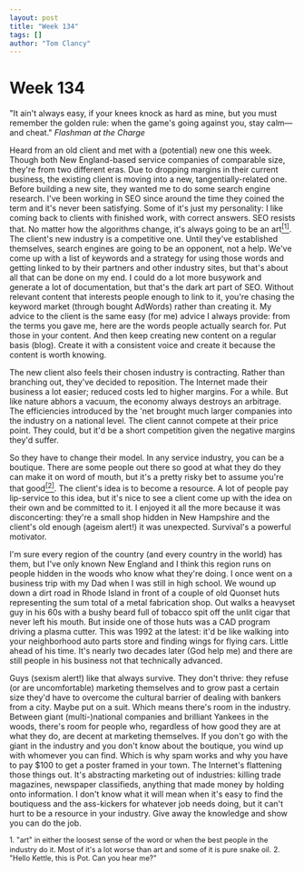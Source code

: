 ```yaml
---
layout: post
title: "Week 134"
tags: []
author: "Tom Clancy"
---
```


# Week 134

"It ain't always easy, if your knees knock as hard as mine, but you must remember the golden rule: when the game's going against you, stay calm&mdash; and cheat."
<em>Flashman at the Charge</em>

Heard from an old client and met with a (potential) new one this week. Though both New England-based service companies of comparable size, they're from two different eras. Due to dropping margins in their current business, the existing client is moving into a new, tangentially-related one. Before building a new site, they wanted me to do some search engine research. I've been working in SEO since around the time they coined the term and it's never been satisfying. Some of it's just my personality: I like coming back to clients with finished work, with correct answers. SEO resists that. No matter how the algorithms change, it's always going to be an art<a href="#foot1"><sup>[1]</sup></a>. The client's new industry is a competitive one. Until they've established themselves, search engines are going to be an opponent, not a help. We've come up with a list of keywords and a strategy for using those words and getting linked to by their partners and other industry sites, but that's about all that can be done on my end. I could do a lot more busywork and generate a lot of documentation, but that's the dark art part of SEO. Without relevant content that interests people enough to link to it, you're chasing the keyword market (through bought AdWords) rather than creating it. My advice to the client is the same easy (for me) advice I always provide: from the terms you gave me, here are the words people actually search for. Put those in your content. And then keep creating new content on a regular basis (blog). Create it with a consistent voice and create it because the content is worth knowing.

The new client also feels their chosen industry is contracting. Rather than branching out, they've decided to reposition. The Internet made their business a lot easier; reduced costs led to higher margins. For a while. But like nature abhors a vacuum, the economy always destroys an arbitrage. The efficiencies introduced by the 'net brought much larger companies into the industry on a national level. The client cannot compete at their price point. They could, but it'd be a short competition given the negative margins they'd suffer.

So they have to change their model. In any service industry, you can be a boutique. There are some people out there so good at what they do they can make it on word of mouth, but it's a pretty risky bet to assume you're that good<a href="#foot2"><sup>[2]</sup></a>. The client's idea is to become a resource. A lot of people pay lip-service to this idea, but it's nice to see a client come up with the idea on their own and be committed to it. I enjoyed it all the more because it was disconcerting: they're a small shop hidden in New Hampshire and the client's old enough (ageism alert!) it was unexpected. Survival's a powerful motivator.

I'm sure every region of the country (and every country in the world) has them, but I've only known New England and I think this region runs on people hidden in the woods who know what they're doing. I once went on a business trip with my Dad when I was still in high school. We wound up down a dirt road in Rhode Island in front of a couple of old Quonset huts representing the sum total of a metal fabrication shop. Out walks a heavyset guy in his 60s with a bushy beard full of tobacco spit off the unlit cigar that never left his mouth. But inside one of those huts was a CAD program driving a plasma cutter. This was 1992 at the latest: it'd be like walking into your neighborhood auto parts store and finding wings for flying cars. Little ahead of his time. It's nearly two decades later (God help me) and there are still people in his business not that technically advanced.

Guys (sexism alert!) like that always survive. They don't thrive: they refuse (or are uncomfortable) marketing themselves and to grow past a certain size they'd have to overcome the cultural barrier of dealing with bankers from a city. Maybe put on a suit. Which means there's room in the industry. Between giant (multi-)national companies and brilliant Yankees in the woods, there's room for people who, regardless of how good they are at what they do, are decent at marketing themselves. If you don't go with the giant in the industry and you don't know about the boutique, you wind up with whomever you can find. Which is why spam works and why you have to pay $100 to get a poster framed in your town. The Internet's flattening those things out. It's abstracting marketing out of industries: killing trade magazines, newspaper classifieds, anything that made money by holding onto information. I don't know what it will mean when it's easy to find the boutiquess and the ass-kickers for whatever job needs doing, but it can't hurt to be a resource in your industry. Give away the knowledge and show you can do the job.

<small id="foot1" style="font-size: 90%">1. "art" in either the loosest sense of the word or when the best people in the industry do it. Most of it's a lot worse than art and some of it is pure snake oil.</small>
<small id="foot2" style="font-size: 90%">2. "Hello Kettle, this is Pot. Can you hear me?"</small>

